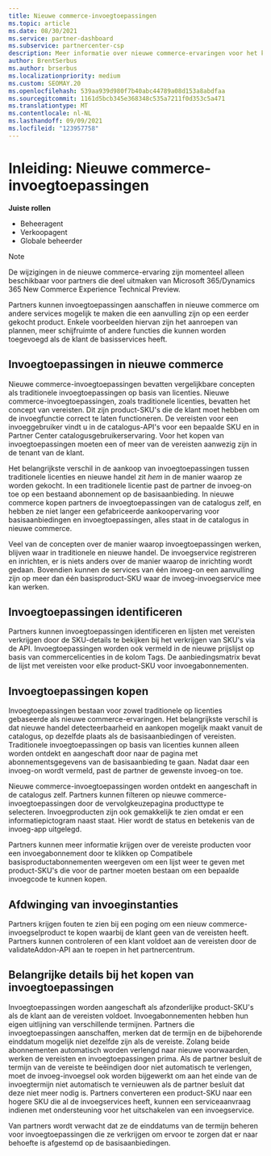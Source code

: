 ```yaml
---
title: Nieuwe commerce-invoegtoepassingen
ms.topic: article
ms.date: 08/30/2021
ms.service: partner-dashboard
ms.subservice: partnercenter-csp
description: Meer informatie over nieuwe commerce-ervaringen voor het kopen van invoegtoepassingen.
author: BrentSerbus
ms.author: brserbus
ms.localizationpriority: medium
ms.custom: SEOMAY.20
ms.openlocfilehash: 539aa939d980f7b40abc44789a08d153a8abdfaa
ms.sourcegitcommit: 1161d5bcb345e368348c535a7211f0d353c5a471
ms.translationtype: MT
ms.contentlocale: nl-NL
ms.lasthandoff: 09/09/2021
ms.locfileid: "123957758"
---
```

# <a name="introduction-new-commerce-add-ons"></a>Inleiding: Nieuwe commerce-invoegtoepassingen

**Juiste rollen**

- Beheeragent
- Verkoopagent
- Globale beheerder

> [!Note] 
> De wijzigingen in de nieuwe commerce-ervaring zijn momenteel alleen beschikbaar voor partners die deel uitmaken van Microsoft 365/Dynamics 365 New Commerce Experience Technical Preview.

Partners kunnen invoegtoepassingen aanschaffen in nieuwe commerce om andere services mogelijk te maken die een aanvulling zijn op een eerder gekocht product. Enkele voorbeelden hiervan zijn het aanroepen van plannen, meer schijfruimte of andere functies die kunnen worden toegevoegd als de klant de basisservices heeft.



## <a name="add-ons-in-new-commerce"></a>Invoegtoepassingen in nieuwe commerce ## 

Nieuwe commerce-invoegtoepassingen bevatten vergelijkbare concepten als traditionele invoegtoepassingen op basis van licenties. Nieuwe commerce-invoegtoepassingen, zoals traditionele licenties, bevatten het concept van vereisten. Dit zijn product-SKU's die de klant moet hebben om de invoegfunctie correct te laten functioneren. De vereisten voor een invoeggebruiker vindt u in de catalogus-API's voor een bepaalde SKU en in Partner Center catalogusgebruikerservaring. Voor het kopen van invoegtoepassingen moeten een of meer van de vereisten aanwezig zijn in de tenant van de klant.
 
Het belangrijkste verschil in de aankoop van invoegtoepassingen tussen traditionele licenties en nieuwe handel zit *hem* in de manier waarop ze worden gekocht. In een traditionele licentie past de partner de invoeg-on toe op een bestaand abonnement op de basisaanbieding. In nieuwe commerce kopen partners de invoegtoepassingen van de catalogus zelf, en hebben ze niet langer een gefabriceerde aankoopervaring voor basisaanbiedingen en invoegtoepassingen, alles staat in de catalogus in nieuwe commerce.

Veel van de concepten over de manier waarop invoegtoepassingen werken, blijven waar in traditionele en nieuwe handel. De invoegservice registreren en inrichten, er is niets anders over de manier waarop de inrichting wordt gedaan. Bovendien kunnen de services van één invoeg-on een aanvulling zijn op meer dan één basisproduct-SKU waar de invoeg-invoegservice mee kan werken.

## <a name="identifying-add-ons"></a>Invoegtoepassingen identificeren ##

Partners kunnen invoegtoepassingen identificeren en lijsten met vereisten verkrijgen door de SKU-details te bekijken bij het verkrijgen van SKU's via de API. Invoegtoepassingen worden ook vermeld in de nieuwe prijslijst op basis van commercelicenties in de kolom Tags. De aanbiedingsmatrix bevat de lijst met vereisten voor elke product-SKU voor invoegabonnementen.

## <a name="purchasing-add-ons"></a>Invoegtoepassingen kopen ##

Invoegtoepassingen bestaan voor zowel traditionele op licenties gebaseerde als nieuwe commerce-ervaringen. Het belangrijkste verschil is dat nieuwe handel detecteerbaarheid en aankopen mogelijk maakt vanuit de catalogus, op dezelfde plaats als de basisaanbiedingen of vereisten. Traditionele invoegtoepassingen op basis van licenties kunnen alleen worden ontdekt en aangeschaft door naar de pagina met abonnementsgegevens van de basisaanbieding te gaan. Nadat daar een invoeg-on wordt vermeld, past de partner de gewenste invoeg-on toe.


Nieuwe commerce-invoegtoepassingen worden ontdekt en aangeschaft in de catalogus zelf. Partners kunnen filteren op nieuwe commerce-invoegtoepassingen door de vervolgkeuzepagina producttype te selecteren. Invoegproducten zijn ook gemakkelijk te zien omdat er een informatiepictogram naast staat. Hier wordt de status en betekenis van de invoeg-app uitgelegd.


Partners kunnen meer informatie krijgen over de vereiste producten  voor een invoegabonnement door te klikken op Compatibele basisproductabonnementen weergeven om een lijst weer te geven met product-SKU's die voor de partner moeten bestaan om een bepaalde invoegcode te kunnen kopen.


## <a name="add-on-enforcement"></a>Afdwinging van invoeginstanties ##

Partners krijgen fouten te zien bij een poging om een nieuw commerce-invoegselproduct te kopen waarbij de klant geen van de vereisten heeft. Partners kunnen controleren of een klant voldoet aan de vereisten door de validateAddon-API aan te roepen in het partnercentrum.

## <a name="important-details-when-purchasing-add-ons"></a>Belangrijke details bij het kopen van invoegtoepassingen ##

Invoegtoepassingen worden aangeschaft als afzonderlijke product-SKU's als de klant aan de vereisten voldoet. Invoegabonnementen hebben hun eigen uitlijning van verschillende termijnen. Partners die invoegtoepassingen aanschaffen, merken dat de termijn en de bijbehorende einddatum mogelijk niet dezelfde zijn als de vereiste. Zolang beide abonnementen automatisch worden verlengd naar nieuwe voorwaarden, werken de vereisten en invoegtoepassingen prima. Als de partner besluit de termijn van de vereiste te beëindigen door niet automatisch te verlengen, moet de invoeg-invoegsel ook worden bijgewerkt om aan het einde van de invoegtermijn niet automatisch te vernieuwen als de partner besluit dat deze niet meer nodig is.  Partners converteren een product-SKU naar een hogere SKU die al de invoegservices heeft, kunnen een serviceaanvraag indienen met ondersteuning voor het uitschakelen van een invoegservice.

Van partners wordt verwacht dat ze de einddatums van de termijn beheren voor invoegtoepassingen die ze verkrijgen om ervoor te zorgen dat er naar behoefte is afgestemd op de basisaanbiedingen.

